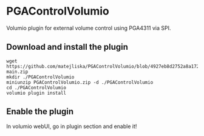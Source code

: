 # PGAControlVolumio
Volumio plugin for external volume control using PGA4311 via SPI.

## Download and install the plugin
```shell
wget https://github.com/matejliska/PGAControlVolumio/blob/4927eb8d2752a8a172b84f814c7abf2a8422b083/PGAControlVolumio-main.zip
mkdir ./PGAControlVolumio
miniunzip PGAControlVolumio.zip -d ./PGAControlVolumio
cd ./PGAControlVolumio
volumio plugin install
```
## Enable the plugin
In volumio webUI, go in plugin section and enable it!
